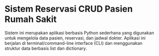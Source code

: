# Sistem Reservasi CRUD Pasien Rumah Sakit
Sistem ini merupakan aplikasi berbasis Python sederhana yang digunakan untuk mengelola data pasien, reservasi, dan jadwal dokter. Aplikasi ini berjalan di terminal/command-line interface (CLI) dan menggunakan struktur data berbasis list dan dictionary.
